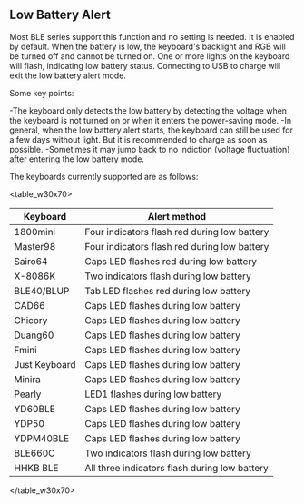 ## Low Battery Alert

Most BLE series support this function and no setting is needed. It is enabled by default. When the battery is low, the keyboard's backlight and RGB will be turned off and cannot be turned on. One or more lights on the keyboard will flash, indicating low battery status. Connecting to USB to charge will exit the low battery alert mode.

<html><div class="hint"> 
<subtitle>Some key points:</subtitle>

  -The keyboard only detects the low battery by detecting the voltage when the keyboard is not turned on or when it enters the power-saving mode.
  -In general,  when the low battery alert starts, the keyboard can still be used for a few days without light. But  it is recommended to charge as soon as possible.
  -Sometimes it may jump back to no indiction (voltage fluctuation) after entering the low battery mode.
</div></html>

The keyboards currently supported are as follows:

<table_w30x70>

| Keyboard | Alert method |
| --- | --- |
|1800mini|Four indicators flash red during low battery|
|Master98|Four indicators flash red during low battery|
|Sairo64|Caps LED flashes red during low battery|
|X-8086K|Two indicators flash during low battery|
|BLE40/BLUP|Tab LED flashes red during low battery|
|CAD66|Caps LED flashes during low battery|
|Chicory|Caps LED flashes during low battery|
|Duang60|Caps LED flashes during low battery|
|Fmini|Caps LED flashes during low battery|
|Just Keyboard|Caps LED flashes during low battery|
|Minira|Caps LED flashes during low battery|
|Pearly|LED1 flashes during low battery|
|YD60BLE|Caps LED flashes during low battery|
|YDP50|Caps LED flashes during low battery|
|YDPM40BLE|Caps LED flashes during low battery|
|BLE660C|Two indicators flash during low battery|
|HHKB BLE|All three indicators flash during low battery|

</table_w30x70>
